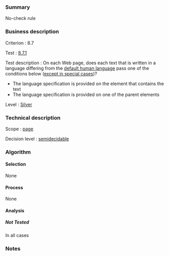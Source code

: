 ### Summary

No-check rule

### Business description

Criterion : 8.7

Test :
[8.7.1](http://www.accessiweb.org/index.php/accessiweb-22-english-version.html#test-8-7-1)

Test description : On each Web page, does each text that is written in a
language differing from the [default human language](http://www.accessiweb.org/index.php/glossary-76.html#mLangueDefaut) pass one of the conditions below ([except in special cases](http://www.accessiweb.org/index.php/glossary-76.html#cpCrit8-7 "Special cases for criterion 8.7"))?

-   The language specification is provided on the element that contains the text
-   The language specification is provided on one of the parent elements

Level : [Silver](/en/category/rules-design/accessiweb-11/level/argent)

### Technical description

Scope : [page](/en/category/rules-design/accessiweb-11/scope/page)

Decision level :
[semidecidable](/en/category/rules-design/accessiweb-11/decision-level/semidecidable)

### Algorithm

#### Selection

None

#### Process

None

#### Analysis

##### Not Tested

In all cases

### Notes


